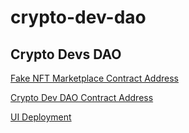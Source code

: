 # crypto-dev-dao

## Crypto Devs DAO

[Fake NFT Marketplace Contract Address](https://goerli.etherscan.io/address/0x0f2171F2E62Dbf81f5f9f8507ac70B73E8054954)

[Crypto Dev DAO Contract Address](https://goerli.etherscan.io/address/0xC6f8ff9d46d1E686Cff7Fa719C2ed479C87fC1eA)

[UI Deployment](https://crypto-dev-dao-teal.vercel.app/)
